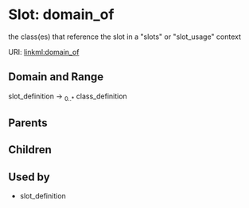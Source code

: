 
# Slot: domain_of


the class(es) that reference the slot in a "slots" or "slot_usage" context

URI: [linkml:domain_of](https://w3id.org/linkml/domain_of)


## Domain and Range

slot_definition &#8594;  <sub>0..*</sub> class_definition

## Parents


## Children


## Used by

 * slot_definition
